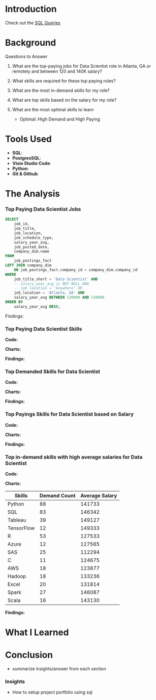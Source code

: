 # Introduction


Check out the [SQL Queries](/project/)

# Background


Questions to Answer

1. What are the top-paying jobs for Data Scientist role in Atlanta, GA or remotely and between 120 and 140K salary?

2. What skills are required for these top paying roles?

3. What are the most in-demand skills for my role?

4. What are top skills based on the salary for my role?

5. What are the most optimal skills to learn
    - Optimal: High Demand and High Paying

# Tools Used

- **SQL**:
- **PostgresSQL**:
- **Visio Studio Code**:
- **Python**:
- **Git & Github**:


# The Analysis

### Top Paying Data Scientist Jobs

```sql
SELECT
    job_id,
    job_title,
    job_location,
    job_schedule_type,
    salary_year_avg,
    job_posted_date,
    company_dim.name
FROM 
    job_postings_fact
LEFT JOIN company_dim
    ON job_postings_fact.company_id = company_dim.company_id
WHERE
    job_title_short = 'Data Scientist' AND
    -- salary_year_avg is NOT NULL AND
    -- job_location = 'Anywhere' OR
    job_location = 'Atlanta, GA' AND
    salary_year_avg BETWEEN 120000 AND 150000
ORDER BY 
    salary_year_avg DESC;
```

Findings:

### Top Paying Data Scientist Skills 

**Code:**

**Charts:**

**Findings:**

### Top Demanded Skills for Data Scientist

**Code:**

**Charts:**

**Findings:**


### Top Payings Skills for Data Scientist based on Salary

**Code:**

**Charts:**

**Findings:**


### Top in-demand skills with high average salaries for Data Scientist 

**Code:**

**Charts:**

| Skills | Demand Count | Average Salary | 
|---|---|---|
| Python | 88 | 141733 |
| SQL | 83 | 146342 |
| Tableau | 39 | 149127 |
| TensorFlow | 12 | 149333 |
| R | 53 | 127533 |
| Azure | 12 | 127565 |
| SAS | 25 | 112294 |
| C | 11 | 124675 |
| AWS | 18 | 123877 |
| Hadoop | 18 | 133236 |
| Excel | 20 | 131814 |
| Spark | 27 | 146087 |
| Scala | 16 | 143130 |



**Findings:**




# What I Learned


# Conclusion
- summarize insights/answer from each section

### Insights
- How to setup project portfolio using sql 
